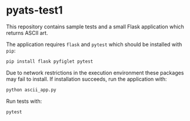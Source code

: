 # pyats-test1

This repository contains sample tests and a small Flask application which returns
ASCII art.

The application requires `flask` and `pytest` which should be installed with
`pip`:

```bash
pip install flask pyfiglet pytest
```

Due to network restrictions in the execution environment these packages may fail
to install. If installation succeeds, run the application with:

```bash
python ascii_app.py
```

Run tests with:

```bash
pytest
```
